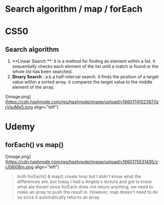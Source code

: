# Search algorithm / map / forEach

# CS50
## Search algorithm

  1. **Linear Search **: it is a method for finding an element within a list. it sequentially checks each element of the list until a match is found or the whole list has been searched.
  2. **Binary Search** : a.k.a half-interval search. it finds the position of a target value within a sorted array. it compares the target value to the middle element of the array.


![image.png](https://cdn.hashnode.com/res/hashnode/image/upload/v1660174102387/IzrVguMeS.png align="left")


# Udemy
## forEach() vs map()
![image.png](https://cdn.hashnode.com/res/hashnode/image/upload/v1660175531495/zrJ06I08m.png align="left")

> both forEach() & map() create loop but I didn't know what the differences are. but today I had a Angela's lecture and got to know what are those! since forEach does not return anything, we need to make an array to push the result in. However, map doesn't need to do so since it automatically returns an array.